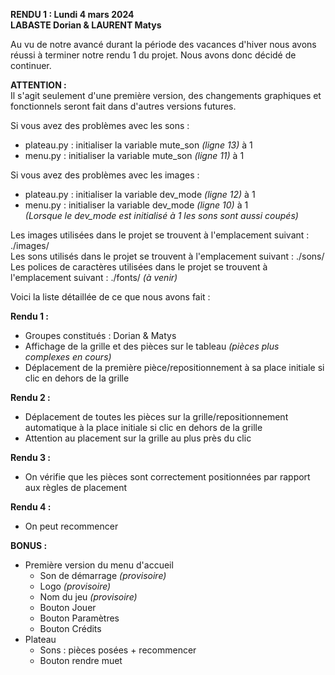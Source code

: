 **RENDU 1 : Lundi 4 mars 2024**  
**LABASTE Dorian & LAURENT Matys**    

Au vu de notre avancé durant la période des vacances d'hiver nous avons réussi à terminer notre rendu 1 du projet. Nous avons donc décidé de continuer.     

**ATTENTION :**  
Il s'agit seulement d'une première version, des changements graphiques et fonctionnels seront fait dans d'autres versions futures.    

Si vous avez des problèmes avec les sons :  
- plateau.py : initialiser la variable mute_son *(ligne 13)* à 1  
- menu.py : initialiser la variable mute_son *(ligne 11)* à 1
  
Si vous avez des problèmes avec les images :   
- plateau.py : initialiser la variable dev_mode *(ligne 12)* à 1   
- menu.py : initialiser la variable dev_mode *(ligne 10)* à 1  
  *(Lorsque le dev_mode est initialisé à 1 les sons sont aussi coupés)*  


Les images utilisées dans le projet se trouvent à l'emplacement suivant : ./images/  
Les sons utilisés dans le projet se trouvent à l'emplacement suivant : ./sons/  
Les polices de caractères utilisées dans le projet se trouvent à l'emplacement suivant : ./fonts/ *(à venir)*    


Voici la liste détaillée de ce que nous avons fait :  

**Rendu 1 :**  
- Groupes constitués : Dorian & Matys  
- Affichage de la grille et des pièces sur le tableau *(pièces plus complexes en cours)*  
- Déplacement de la première pièce/repositionnement à sa place initiale si clic en dehors de la grille    

**Rendu 2 :**  
- Déplacement de toutes les pièces sur la grille/repositionnement automatique à la place initiale si clic en dehors de la grille  
- Attention au placement sur la grille au plus près du clic    

**Rendu 3 :**  
- On vérifie que les pièces sont correctement positionnées par rapport aux règles de placement    

**Rendu 4 :**  
- On peut recommencer    

**BONUS :**  
- Première version du menu d'accueil  
    - Son de démarrage *(provisoire)*  
    - Logo *(provisoire)*  
    - Nom du jeu *(provisoire)*  
    - Bouton Jouer  
    - Bouton Paramètres  
    - Bouton Crédits  
- Plateau  
    - Sons : pièces posées + recommencer  
    - Bouton rendre muet  

